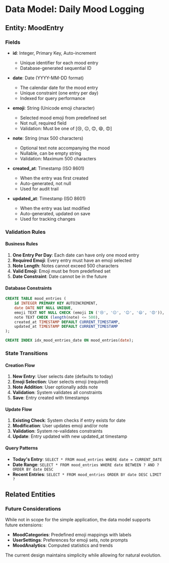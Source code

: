 # Data Model: Daily Mood Logging

## Entity: MoodEntry

### Fields
- **id**: Integer, Primary Key, Auto-increment
  - Unique identifier for each mood entry
  - Database-generated sequential ID

- **date**: Date (YYYY-MM-DD format)
  - The calendar date for the mood entry
  - Unique constraint (one entry per day)
  - Indexed for query performance

- **emoji**: String (Unicode emoji character)
  - Selected mood emoji from predefined set
  - Not null, required field
  - Validation: Must be one of [😢, 😐, 😊, 😄, 😍]

- **note**: String (max 500 characters)
  - Optional text note accompanying the mood
  - Nullable, can be empty string
  - Validation: Maximum 500 characters

- **created_at**: Timestamp (ISO 8601)
  - When the entry was first created
  - Auto-generated, not null
  - Used for audit trail

- **updated_at**: Timestamp (ISO 8601)
  - When the entry was last modified
  - Auto-generated, updated on save
  - Used for tracking changes

### Validation Rules

#### Business Rules
1. **One Entry Per Day**: Each date can have only one mood entry
2. **Required Emoji**: Every entry must have an emoji selected
3. **Note Length**: Notes cannot exceed 500 characters
4. **Valid Emoji**: Emoji must be from predefined set
5. **Date Constraint**: Date cannot be in the future

#### Database Constraints
```sql
CREATE TABLE mood_entries (
    id INTEGER PRIMARY KEY AUTOINCREMENT,
    date DATE NOT NULL UNIQUE,
    emoji TEXT NOT NULL CHECK (emoji IN ('😢', '😐', '😊', '😄', '😍')),
    note TEXT CHECK (length(note) <= 500),
    created_at TIMESTAMP DEFAULT CURRENT_TIMESTAMP,
    updated_at TIMESTAMP DEFAULT CURRENT_TIMESTAMP
);

CREATE INDEX idx_mood_entries_date ON mood_entries(date);
```

### State Transitions

#### Creation Flow
1. **New Entry**: User selects date (defaults to today)
2. **Emoji Selection**: User selects emoji (required)
3. **Note Addition**: User optionally adds note
4. **Validation**: System validates all constraints
5. **Save**: Entry created with timestamps

#### Update Flow
1. **Existing Check**: System checks if entry exists for date
2. **Modification**: User updates emoji and/or note
3. **Validation**: System re-validates constraints
4. **Update**: Entry updated with new updated_at timestamp

#### Query Patterns
- **Today's Entry**: `SELECT * FROM mood_entries WHERE date = CURRENT_DATE`
- **Date Range**: `SELECT * FROM mood_entries WHERE date BETWEEN ? AND ? ORDER BY date DESC`
- **Recent Entries**: `SELECT * FROM mood_entries ORDER BY date DESC LIMIT ?`

## Related Entities

### Future Considerations
While not in scope for the simple application, the data model supports future extensions:
- **MoodCategories**: Predefined emoji mappings with labels
- **UserSettings**: Preferences for emoji sets, note prompts
- **MoodAnalytics**: Computed statistics and trends

The current design maintains simplicity while allowing for natural evolution.